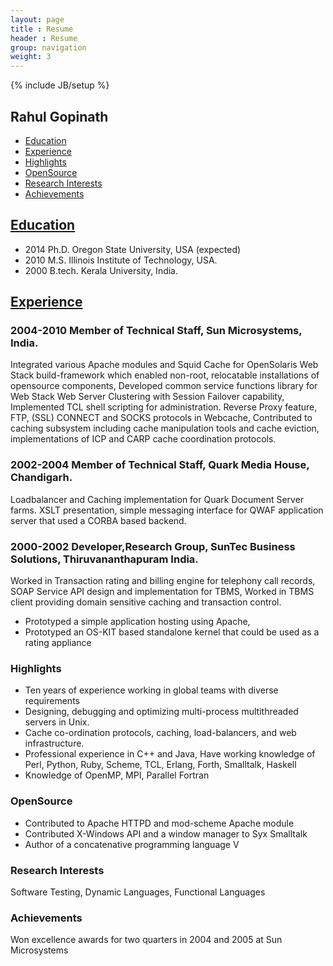 ```yaml
---
layout: page
title : Resume
header : Resume
group: navigation
weight: 3
---
```

{% include JB/setup %}

## Rahul Gopinath

* [Education](#education)
* [Experience](#experience)
* [Highlights](#highlights)
* [OpenSource](#opensource)
* [Research Interests](#research-interests)
* [Achievements](#achievements)

## [Education]()

* 2014 Ph.D. Oregon State University, USA (expected) 
* 2010 M.S. Illinois Institute of Technology, USA.
* 2000 B.tech. Kerala University, India.

## [Experience]()

### 2004-2010 Member of Technical Staff, Sun Microsystems, India.

Integrated various Apache modules and Squid Cache for OpenSolaris
Web Stack build-framework which enabled non-root, relocatable installations of opensource components,
Developed common service functions library for Web Stack
Web Server Clustering with Session Failover capability, Implemented TCL shell scripting for administration.
Reverse Proxy feature, FTP, (SSL) CONNECT and SOCKS protocols in Webcache,
Contributed to caching subsystem including cache manipulation tools and cache eviction,
implementations of ICP and CARP cache coordination protocols.

### 2002-2004 Member of Technical Staff, Quark Media House, Chandigarh.

Loadbalancer and Caching implementation for Quark Document Server farms.
XSLT presentation, simple messaging interface for QWAF application server that used a CORBA
based backend.

### 2000-2002 Developer,Research Group, SunTec Business Solutions, Thiruvananthapuram India.

Worked in Transaction rating and billing engine for telephony call records, SOAP Service API design
and implementation for TBMS, Worked in TBMS client providing domain sensitive caching and
transaction control.
- Prototyped a simple application hosting using Apache,
- Prototyped an OS-KIT based standalone kernel that could be used as a rating appliance

### Highlights

- Ten years of experience working in global teams with diverse requirements
- Designing, debugging and optimizing multi-process multithreaded servers in Unix.
- Cache co-ordination protocols, caching, load-balancers, and web infrastructure.
- Professional experience in C++ and Java, Have working knowledge of Perl, Python, Ruby,
  Scheme, TCL, Erlang, Forth, Smalltalk, Haskell
- Knowledge of OpenMP, MPI, Parallel Fortran

### OpenSource

- Contributed to Apache HTTPD and mod-scheme Apache module
- Contributed X-Windows API and a window manager to Syx Smalltalk
- Author of a concatenative programming language V

### Research Interests

  Software Testing, Dynamic Languages, Functional Languages

### Achievements

Won excellence awards for two quarters in 2004 and 2005 at Sun Microsystems
